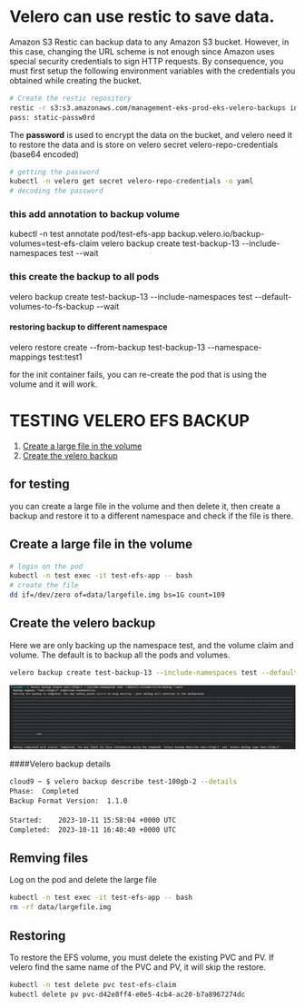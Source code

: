 # Velero can use restic to save data.


Amazon S3
Restic can backup data to any Amazon S3 bucket. However, in this case, changing the URL scheme is not enough since Amazon uses special security credentials to sign HTTP requests. By consequence, you must first setup the following environment variables with the credentials you obtained while creating the bucket.



```bash
# Create the restic repository
restic -r s3:s3.amazonaws.com/management-eks-prod-eks-velero-backups init
pass: static-passw0rd
```
The **password** is used to encrypt the data on the bucket, and velero need it to restore the data and is store on velero secret velero-repo-credentials (base64 encoded)

```bash
# getting the password 
kubectl -n velero get secret velero-repo-credentials -o yaml
# decoding the password
```

### this add annotation to backup volume
kubectl -n test annotate pod/test-efs-app backup.velero.io/backup-volumes=test-efs-claim
velero backup create test-backup-13 --include-namespaces test --wait


### this create the backup to all pods
velero backup create test-backup-13 --include-namespaces test --default-volumes-to-fs-backup --wait

#### restoring backup to different namespace
velero restore create --from-backup test-backup-13 --namespace-mappings test:test1

for the init container fails, you can re-create the pod that is using the volume and it will work.

# TESTING VELERO EFS BACKUP

<!-- create an index o headers on this markdown file -->
<!-- Index -->
1. [Create a large file in the volume](#create-a-large-file-in-the-volume)
2. [Create the velero backup](#create-the-velero-backup)



## for testing
you can create a large file in the volume and then delete it, then create a backup and restore it to a different namespace and check if the file is there.


## Create a large file in the volume
```bash
# login on the pod
kubectl -n test exec -it test-efs-app -- bash
# create the file
dd if=/dev/zero of=data/largefile.img bs=1G count=109
```

## Create the velero backup
Here we are only backing up the namespace test, and the volume claim and volume. The default is to backup all the pods and volumes.
```bash
velero backup create test-backup-13 --include-namespaces test --default-volumes-to-fs-backup --include-resources  persistentvolumeclaims,persistentvolumes --wait
```
![Alt text](image-2.png)

####Velero backup details

```bash
cloud9 ~ $ velero backup describe test-100gb-2 --details
Phase:  Completed
Backup Format Version:  1.1.0

Started:    2023-10-11 15:58:04 +0000 UTC
Completed:  2023-10-11 16:40:40 +0000 UTC
```

## Remving files
Log on the pod and delete the large file
```bash
kubectl -n test exec -it test-efs-app -- bash
rm -rf data/largefile.img
```

## Restoring
To restore the EFS volume, you must delete the existing PVC and PV. If velero find the same name of the PVC and PV, it will skip the restore.

```bash
kubectl -n test delete pvc test-efs-claim
kubectl delete pv pvc-d42e8ff4-e0e5-4cb4-ac20-b7a8967274dc
```
